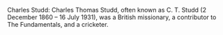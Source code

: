 Charles Studd: Charles Thomas Studd, often known as C. T. Studd (2 December 1860 – 16 July 1931), was a British missionary, a contributor to The Fundamentals, and a cricketer.
